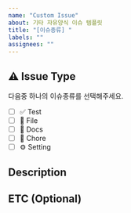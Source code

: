 ```yaml
---
name: "Custom Issue"
about: 기타 자유양식 이슈 템플릿
title: "[이슈종류] "
labels: ""
assignees: ""
---
```


## ⚠️ Issue Type
다음중 하나의 이슈종류를 선택해주세요.
- [ ] ✅ Test
- [ ] 📁 File
- [ ] 📝 Docs
- [ ] 🔧 Chore
- [ ] ⚙️ Setting
<!-- 윗부분 / 1가지만 선택해주세요. -->

## Description

<!-- 윗부분 / 설명을 작성해주세요. -->

## ETC (Optional)

<!-- 윗부분 / 기타사항을 작성해주세요. (선택) -->